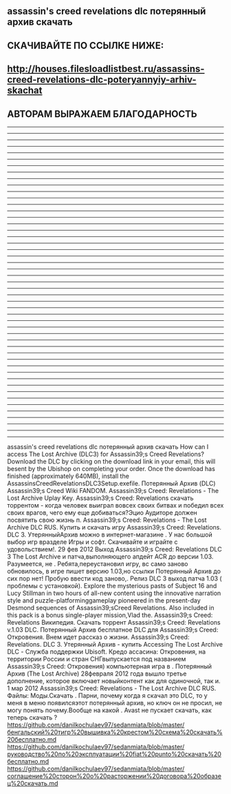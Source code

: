 assassin's creed revelations dlc потерянный архив скачать
--------------------------------------------------
СКАЧИВАЙТЕ ПО ССЫЛКЕ НИЖЕ:
--------------------------------------------------
http://houses.filesloadlistbest.ru/assassins-creed-revelations-dlc-poteryannyiy-arhiv-skachat
--------------------------------------------------
АВТОРАМ ВЫРАЖАЕМ БЛАГОДАРНОСТЬ
--------------------------------------------------
--------------------------------------------------
--------------------------------------------------
--------------------------------------------------
--------------------------------------------------
--------------------------------------------------
--------------------------------------------------
--------------------------------------------------
--------------------------------------------------
--------------------------------------------------
--------------------------------------------------
--------------------------------------------------
--------------------------------------------------
--------------------------------------------------
--------------------------------------------------
--------------------------------------------------
--------------------------------------------------
--------------------------------------------------
--------------------------------------------------
--------------------------------------------------
--------------------------------------------------
--------------------------------------------------
--------------------------------------------------
--------------------------------------------------
--------------------------------------------------
--------------------------------------------------
--------------------------------------------------
--------------------------------------------------
--------------------------------------------------
--------------------------------------------------
--------------------------------------------------
--------------------------------------------------
--------------------------------------------------
--------------------------------------------------
--------------------------------------------------
--------------------------------------------------
--------------------------------------------------
--------------------------------------------------
--------------------------------------------------
--------------------------------------------------
--------------------------------------------------
--------------------------------------------------
--------------------------------------------------
--------------------------------------------------
--------------------------------------------------
--------------------------------------------------
--------------------------------------------------
--------------------------------------------------
--------------------------------------------------
--------------------------------------------------
assassin's creed revelations dlc потерянный архив скачать How can I access The Lost Archive (DLC3) for Assassin39;s Creed Revelations? Download the DLC by clicking on the download link in your email, this will besent by the Ubishop on completing your order. Once the download has finished (approximately 640MB), install the AssassinsCreedRevelationsDLC3Setup.exefile. Потерянный Архив (DLC)  Assassin39;s Creed Wiki  FANDOM. Assassin39;s Creed: Revelations - The Lost Archive Uplay Key. Assassin39;s Creed: Revelations скачать торрентом - когда человек выиграл вовсех своих битвах и победил всех своих врагов, чего ему еще добиваться?Эцио Аудиторе должен посвятить свою жизнь п. Assassin39;s Creed: Revelations - The Lost Archive DLC RUS. Купить и скачать игру Assassin39;s Creed: Revelations. DLC 3. УтерянныйАрхив можно в интернет-магазине . У нас большой выбор игр вразделе Игры и софт. Скачивайте и играйте с удовольствием!. 29 фев 2012  Выход Assassin39;s Creed: Revelations DLC 3 The Lost Archive и патча,выполняющего апдейт ACR до версии 1.03. Разумеется, не . Ребята,переустановил игру, вс само заново обновилось, в игре пишет версию 1.03,но ссылки Потерянный Архив до сих пор нет! Пробую ввести код заново,. Релиз DLC 3  выход патча 1.03 ( проблемы с установкой). Explore the mysterious pasts of Subject 16 and Lucy Stillman in two hours of all-new content using the innovative narration style and puzzle-platforminggameplay pioneered in the present-day Desmond sequences of Assassin39;sCreed Revelations. Also included in this pack is a bonus single-player mission,Vlad the. Assassin39;s Creed: Revelations  Википедия. Скачать торрент Assassin39;s Creed: Revelations v.1.03  DLC. Потерянный Архив  бесплатное DLC для Assassin39;s Creed: Откровения. Внем идет рассказ о жизни. Assassin39;s Creed: Revelations. DLC 3. Утерянный Архив - купить
Accessing The Lost Archive DLC - Служба поддержки Ubisoft. Кредо ассасина: Откровения, на территории России и стран СНГвыпускается под названием Assassin39;s Creed: Откровения) компьютерная игра в . Потерянный Архив (The Lost Archive)  28февраля 2012 года вышло третье дополнение, которое включает новыйконтент как для одиночной, так и. 1 мар 2012  Assassin39;s Creed: Revelations - The Lost Archive DLC RUS. Файлы: Моды.Скачать . Парни, почему когда я скачал это DLC, то у меня в меню появилсяэтот потерянный архив, но ключ он не просил, не могу понять почему.Вообще на какой . Avast не пускает скачать, как теперь скачать ?
https://github.com/danilkochulaev97/sedanmiata/blob/master/бенгальский%20тигр%20вышивка%20крестом%20схема%20скачать%20бесплатно.md
https://github.com/danilkochulaev97/sedanmiata/blob/master/руководство%20по%20эксплуатации%20fiat%20punto%20скачать%20бесплатно.md
https://github.com/danilkochulaev97/sedanmiata/blob/master/соглашение%20сторон%20о%20расторжении%20договора%20образец%20скачать.md